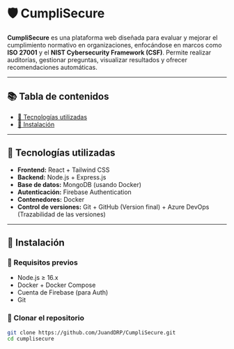 # 🛡️ CumpliSecure

**CumpliSecure** es una plataforma web diseñada para evaluar y mejorar el cumplimiento normativo en organizaciones, enfocándose en marcos como **ISO 27001** y el **NIST Cybersecurity Framework (CSF)**. Permite realizar auditorías, gestionar preguntas, visualizar resultados y ofrecer recomendaciones automáticas.

---

## 📚 Tabla de contenidos

- [🔧 Tecnologías utilizadas](#-tecnologías-utilizadas)
- [🚀 Instalación](#-instalación)


---

## 🔧 Tecnologías utilizadas

- **Frontend:** React + Tailwind CSS
- **Backend:** Node.js + Express.js
- **Base de datos:** MongoDB (usando Docker)
- **Autenticación:** Firebase Authentication
- **Contenedores:** Docker
- **Control de versiones:** Git + GitHub (Version final) + Azure DevOps (Trazabilidad de las versiones)

---

## 🚀 Instalación

### 🔗 Requisitos previos

- Node.js ≥ 16.x
- Docker + Docker Compose
- Cuenta de Firebase (para Auth)
- Git


### 🧰 Clonar el repositorio

```bash
git clone https://github.com/JuandDRP/CumpliSecure.git
cd cumplisecure

```
